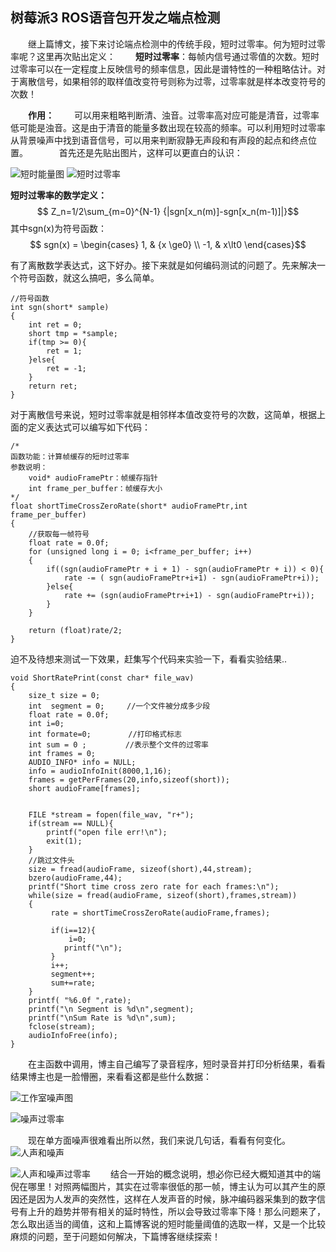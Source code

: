 树莓派3 ROS语音包开发之端点检测
------------------

　　继上篇博文，接下来讨论端点检测中的传统手段，短时过零率。何为短时过零率呢？这里再次贴出定义：
　　**短时过零率**：每帧内信号通过零值的次数。短时过零率可以在一定程度上反映信号的频率信息，因此是谱特性的一种粗略估计。对于离散信号，如果相邻的取样值改变符号则称为过零，过零率就是样本改变符号的次数！

　　**作用：**
　　可以用来粗略判断清、浊音。过零率高对应可能是清音，过零率低可能是浊音。这是由于清音的能量多数出现在较高的频率。可以利用短时过零率从背景噪声中找到语音信号，可以用来判断寂静无声段和有声段的起点和终点位置。
　　　
首先还是先贴出图片，这样可以更直白的认识：

![短时能量图](http://img.blog.csdn.net/20160823162312731)
![短时过零率](http://img.blog.csdn.net/20160823162342936)

**短时过零率的数学定义：**
$$ Z_n=1/2\sum_{m=0}^{N-1} {|sgn[x_n(m)]-sgn[x_n(m-1)]|}$$
其中sgn(x)为符号函数：
$$ sgn(x) =
\begin{cases}
 1,  & {x \ge0} \\ 
-1, & x\lt0
\end{cases}$$


有了离散数学表达式，这下好办。接下来就是如何编码测试的问题了。先来解决一个符号函数，就这么搞吧，多么简单。

```
//符号函数
int sgn(short* sample)
{
	int ret = 0;
	short tmp = *sample;
	if(tmp >= 0){
		ret = 1;
	}else{
		ret = -1;
	}
	return ret;		
}

```
对于离散信号来说，短时过零率就是相邻样本值改变符号的次数，这简单，根据上面的定义表达式可以编写如下代码：

```
/*
函数功能：计算帧缓存的短时过零率
参数说明：
	void* audioFramePtr：帧缓存指针
	int frame_per_buffer：帧缓存大小
*/
float shortTimeCrossZeroRate(short* audioFramePtr,int frame_per_buffer)
{
	//获取每一帧符号
	float rate = 0.0f;  
    for (unsigned long i = 0; i<frame_per_buffer; i++)  
    {  
        if((sgn(audioFramePtr + i + 1) - sgn(audioFramePtr + i)) < 0){
        	rate -= ( sgn(audioFramePtr+i+1) - sgn(audioFramePtr+i));
        }else{
        	rate += (sgn(audioFramePtr+i+1) - sgn(audioFramePtr+i));
        }  
    }  
  
    return (float)rate/2;  
}

```
迫不及待想来测试一下效果，赶集写个代码来实验一下，看看实验结果..

```
void ShortRatePrint(const char* file_wav)
{
	size_t size = 0;
	int  segment = 0;　　　//一个文件被分成多少段
	float rate = 0.0f;
	int i=0;
	int formate=0;　　　　　//打印格式标志
	int sum = 0	;		　//表示整个文件的过零率
	int frames = 0;
	AUDIO_INFO* info = NULL; 	
	info = audioInfoInit(8000,1,16);
	frames = getPerFrames(20,info,sizeof(short));
	short audioFrame[frames];

	
	FILE *stream = fopen(file_wav, "r+");
	if(stream == NULL){
		printf("open file err!\n");
		exit(1);
	}
	//跳过文件头
	size = fread(audioFrame, sizeof(short),44,stream);
	bzero(audioFrame,44);
	printf("Short time cross zero rate for each frames:\n");
	while(size = fread(audioFrame, sizeof(short),frames,stream))
	{
		 rate = shortTimeCrossZeroRate(audioFrame,frames);	

		 if(i==12){
		 	 i=0;
		 	printf("\n");
		 }
		 i++;
		 segment++;
		 sum+=rate;
	}
 	printf( "%6.0f ",rate);
 	printf("\n Segment is %d\n",segment);
	printf("\nSum Rate is %d\n",sum);
 	fclose(stream);
 	audioInfoFree(info);	
}
```
　　在主函数中调用，博主自己编写了录音程序，短时录音并打印分析结果，看看结果博主也是一脸懵圈，来看看这都是些什么数据：

![工作室噪声图](http://img.blog.csdn.net/20160823215952292)

![噪声过零率](http://img.blog.csdn.net/20160823221141153)

　　现在单方面噪声很难看出所以然，我们来说几句话，看看有何变化。
![人声和噪声](http://img.blog.csdn.net/20160823221828405)

![人声和噪声过零率](http://img.blog.csdn.net/20160823221902349)
　　结合一开始的概念说明，想必你已经大概知道其中的端倪在哪里！对照两幅图片，其实在过零率很低的那一帧，博主认为可以其产生的原因还是因为人发声的突然性，这样在人发声音的时候，脉冲编码器采集到的数字信号有上升的趋势并带有相关的延时特性，所以会导致过零率下降！那么问题来了，怎么取出适当的阈值，这和上篇博客说的短时能量阈值的选取一样，又是一个比较麻烦的问题，至于问题如何解决，下篇博客继续探索！